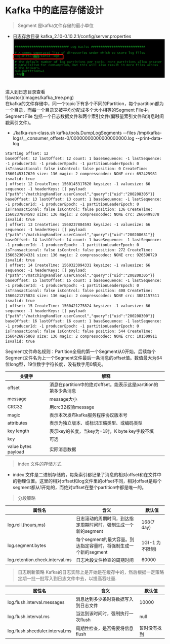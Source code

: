 # Kafka 中的底层存储设计
> Segment 是kafka文件存储的最小单位
- 日志存放目录  kafka_2.10-0.10.2.1/config/server.properties <br>
![avator](images/kafka_log.png)
<br>
进入到日志目录查看<br>
![avator](images/kafka_tree.png)
<br>
在kafka的文件存储中，同一个topic下有多个不同的Partition，每个partition都为一个目录，而每一个目录又被平均分配成多个大小相等的Segment File中，Segment File 包括一个日志数据文件和两个索引文件(偏移量索引文件和消息时间戳索引文件)。


- ./kafka-run-class.sh kafka.tools.DumpLogSegments --files /tmp/kafka-logs/__consumer_offsets-0/00000000000000000000.log --print-data-log

```
Starting offset: 12
baseOffset: 12 lastOffset: 12 count: 1 baseSequence: -1 lastSequence: -1 producerId: -1 producerEpoch: -1 partitionLeaderEpoch: 0 isTransactional: false isControl: false position: 0 CreateTime: 1560145317620 size: 136 magic: 2 compresscodec: NONE crc: 692425981 isvalid: true
| offset: 12 CreateTime: 1560145317620 keysize: -1 valuesize: 66 sequence: -1 headerKeys: [] payload: {"path":"/matchingHandler.userCancel","query":{"uid":"200208305"}}
baseOffset: 13 lastOffset: 13 count: 1 baseSequence: -1 lastSequence: -1 producerId: -1 producerEpoch: -1 partitionLeaderEpoch: 0 isTransactional: false isControl: false position: 136 CreateTime: 1560237884593 size: 136 magic: 2 compresscodec: NONE crc: 2666499378 isvalid: true
| offset: 13 CreateTime: 1560237884593 keysize: -1 valuesize: 66 sequence: -1 headerKeys: [] payload: {"path":"/matchingHandler.userCancel","query":{"uid":"200208631"}}
baseOffset: 14 lastOffset: 14 count: 1 baseSequence: -1 lastSequence: -1 producerId: -1 producerEpoch: -1 partitionLeaderEpoch: 0 isTransactional: false isControl: false position: 272 CreateTime: 1560323094331 size: 136 magic: 2 compresscodec: NONE crc: 926590729 isvalid: true
| offset: 14 CreateTime: 1560323094331 keysize: -1 valuesize: 66 sequence: -1 headerKeys: [] payload: {"path":"/matchingHandler.userCancel","query":{"uid":"200208305"}}
baseOffset: 15 lastOffset: 15 count: 1 baseSequence: -1 lastSequence: -1 producerId: -1 producerEpoch: -1 partitionLeaderEpoch: 0 isTransactional: false isControl: false position: 408 CreateTime: 1560421275824 size: 136 magic: 2 compresscodec: NONE crc: 3081157511 isvalid: true
| offset: 15 CreateTime: 1560421275824 keysize: -1 valuesize: 66 sequence: -1 headerKeys: [] payload: {"path":"/matchingHandler.userCancel","query":{"uid":"200208300"}}
baseOffset: 16 lastOffset: 16 count: 1 baseSequence: -1 lastSequence: -1 producerId: -1 producerEpoch: -1 partitionLeaderEpoch: 0 isTransactional: false isControl: false position: 544 CreateTime: 1560426875868 size: 136 magic: 2 compresscodec: NONE crc: 101509911 isvalid: true
```
Segment文件命名规则：Partition全局的第一个Segment从0开始，后续每个Segment文件名为上一个Segment文件最后一条消息的offset值。数值最大为64位long型，19位数字字符长度，没有数字用0填充。

|    关键字    | 解释 |
| ---------- | --- |
| offset |  消息在partition中的绝对offset。能表示这是partition的第多少条消息 |
| message       |  message大小 |
| CRC32  | 用crc32校验message |
| magic  | 表示本次发布kafka服务程序协议版本号 |
| attributes | 表示为独立版本、或标识压缩类型、或编码类型 |
| key length | 表示key的长度，当key为-1时，K byte key字段不填
| key   | 可选|
| value bytes payload | 实际消息数据 |

> index 文件的存储方式
- index 文件是二进制存储的，每条索引都记录了消息的相对offset和在文件中的物理位置。这里的相对offset和log文件里的offset不同，相对offset是每个segment都从1开始的，而绝对offset在整个partition中都是唯一的。


> 分段策略

| 属性名 | 含义 | 默认值 |
| ------| ------ | ------ |
| log.roll.{hours,ms} | 日志滚动的周期时间，到达指定周期时间时，强制生成一个新的segment|168(7 day) |
| log.segment.bytes | 每个segment的最大容量。到达指定容量时，将强制生成一个新的segment | 1G(-1 为不限制) |
| log.retention.check.interval.ms| 日志片段文件检查的周期时间 | 60000 |

> 日志刷新策略
Kafka的日志实际上是开始是在缓存中的，然后根据一定策略定期一批一批写入到日志文件中去，以提高吞吐量.

| 属性名 | 含义 | 默认值 |
| -----  | ---- | ---- |
| log.flush.interval.messages | 消息达到多少条时将数据写入到日志文件 | 10000 |
| log.flush.interval.ms | 当达到该时间时，强制执行一次flush | null |
| log.flush.shceduler.interval.ms | 周期性检查，是否需要将信息flush | 暂时没有找到 |